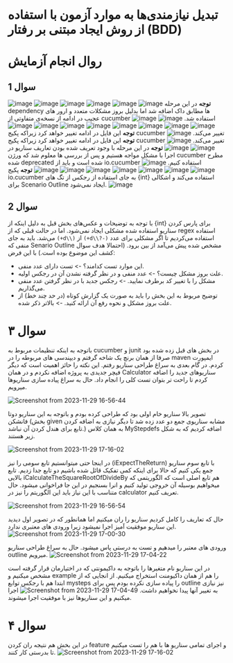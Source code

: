 # تبدیل نیازمندی‌ها به موارد آزمون با استفاده از روش ایجاد مبتنی بر رفتار (BDD)
# روال انجام آزمایش
## سوال 1
![image](https://github.com/Masihbr/BDD_LAB/assets/56260232/3844ba88-afaf-422c-89da-580dd26797f6)
![image](https://github.com/Masihbr/BDD_LAB/assets/56260232/8ab273e0-6149-412b-89f5-bc1cde91552e)
![image](https://github.com/Masihbr/BDD_LAB/assets/56260232/b384d0a0-c5c8-4bc3-8449-69eb9a336f69)
![image](https://github.com/Masihbr/BDD_LAB/assets/56260232/634292b2-ef67-491e-ab9d-d603c3acae45)
![image](https://github.com/Masihbr/BDD_LAB/assets/56260232/64d38fef-fc2b-482c-8fb3-a614e4569e11)
![image](https://github.com/Masihbr/BDD_LAB/assets/56260232/991ee520-bb87-4bf4-a213-401ca20bf2fb)
**توجه** در این مرحله dependency ها مطابق داک اضافه شد اما بدلیل بروز مشکلات متعدد و ارور های عجیب در ادامه از نسخه‌ی متفاوتی از cucumber استفاده شد.
![image](https://github.com/Masihbr/BDD_LAB/assets/56260232/d29cd83b-2dd8-4f46-b89b-bbf906c86d3b)
![image](https://github.com/Masihbr/BDD_LAB/assets/56260232/1fe0eafa-b0bd-4871-ae76-7b3910667520)
![image](https://github.com/Masihbr/BDD_LAB/assets/56260232/e36ceeba-f5ec-43fe-bcbb-034a5fe27b57)
![image](https://github.com/Masihbr/BDD_LAB/assets/56260232/f78d9fe4-6798-4fa3-92b0-e398bc28f47c)
![image](https://github.com/Masihbr/BDD_LAB/assets/56260232/9a976b83-0c25-48ae-b78a-c9c73752a0d5)
![image](https://github.com/Masihbr/BDD_LAB/assets/56260232/bfc30bb2-c36a-439b-92ee-7014e0eb5725)
![image](https://github.com/Masihbr/BDD_LAB/assets/56260232/eec5419d-95b6-4573-b522-f8e25335aa79)
![image](https://github.com/Masihbr/BDD_LAB/assets/56260232/25234055-c77c-4a7a-82f7-c0e210e0be73)
![image](https://github.com/Masihbr/BDD_LAB/assets/56260232/45f9ddd3-f7d2-476a-bce2-3308e78ecab0)
![image](https://github.com/Masihbr/BDD_LAB/assets/56260232/e5068373-db97-45c0-ba42-8c38217b3d58)
**توجه** این فایل در ادامه تغییر خواهد کرد زیراکه پکیج cucumber تغییر می‌کند.
![image](https://github.com/Masihbr/BDD_LAB/assets/56260232/d517e49a-ec8f-4240-8070-3ff630d10808)
**توجه** این فایل در ادامه تغییر خواهد کرد زیراکه پکیج cucumber تغییر می‌کند.
![image](https://github.com/Masihbr/BDD_LAB/assets/56260232/61f4c37b-7c74-4cd3-803d-2eed37e7fefb)
![image](https://github.com/Masihbr/BDD_LAB/assets/56260232/588231d3-40dc-4cbb-9acf-651ff0678dc5)
![image](https://github.com/Masihbr/BDD_LAB/assets/56260232/3241bf90-26ed-4dab-8b17-2dc3e163dd91)
**توجه** در این مرحله با وجود تعریف شده بودن تعاریف سناریو در اجرا با مشکل مواجه هستیم و پس از بررسی ها معلوم شد که ورژن cucumber مطرح شده deprecated شده است و باید از io.cucumber استفاده کنیم.
![image](https://github.com/Masihbr/BDD_LAB/assets/56260232/0185d2dc-58d9-406b-911b-bb4e7224ed81)
![image](https://github.com/Masihbr/BDD_LAB/assets/56260232/1eeca1ec-dd10-451b-a35d-30aec5165e19)
![image](https://github.com/Masihbr/BDD_LAB/assets/56260232/dc8629ea-c0fc-496c-9da0-8f89b830a83b)
![image](https://github.com/Masihbr/BDD_LAB/assets/56260232/e595176c-7bda-4df2-9dec-590d6630ab60)
![image](https://github.com/Masihbr/BDD_LAB/assets/56260232/fb96487c-e5a9-4362-825c-5eee83622871)
![image](https://github.com/Masihbr/BDD_LAB/assets/56260232/b0e3ca25-4e09-416f-9c2b-11a2336a0482)
![image](https://github.com/Masihbr/BDD_LAB/assets/56260232/2d7287c1-71d0-400c-9ce8-344e691c415a)
![image](https://github.com/Masihbr/BDD_LAB/assets/56260232/560e68cc-74c8-4a8c-9290-12c9ef10437c)
**توجه** پکیج io.cucumber به جای استفاده از رجکس از تگ های {int} استفاده می‌کند و اشکالی برای Scenario Outline ایجاد نمی‌شود.
![image](https://github.com/Masihbr/BDD_LAB/assets/56260232/0d0120a1-d3ad-47a1-990f-d1c8936fc1a3)

## سوال 2
با توجه به توضیحات و عکس‌های بخش قبل به دلیل اینکه از {int} برای پارس کردن سناریو استفاده شده مشکلی ایجاد نمی‌شود. اما در حالت قبلی که از regex استفاده می‌شد. باید به جای `(+d\\)` از `(+d\\?-)` استفاده می‌کردیم تا اگر مشکلی برای عدد منفی که Senario Outline مشخص شده پیش می‌آمد از بین برود. (احتمالا هدف سوال کشف این موضوع بوده است.) با این فرض: <br/>
- این موارد تست کدامند؟ -> تست دارای عدد منفی.
- علت بروز مشکل چیست؟ -> عدد منفی و در نظر گرفته نشدن آن در رجکس اولیه.
- مشکل را با تغییر کد برطرف نمایید. -> رجکس جدید با در نظر گرفتن عدد منفی می‌گذاریم.
- توضیح مربوط به این بخش را باید به صورت یک گزارش کوتاه (در حد چند خط) از علت بروز مشکل و نحوه رفع آن ارائه کنید. -> بالاتر ذکر شده.


# سوال ۳
باتوجه به اینکه تنظیمات مربوط به cucumber و junit در بخش های قبل زده شده بود صرفا از همان برنچ یک شاخه گرفتم و دیپندسی های مربوطه را در maven ایمپورت کردم. در گام بعدی به سراغ طراحی سناریو رفتم. این نکته را حائز اهمیت است که دیگر فیچر جدیدی به پروژه اضافه نکردم و در همان Calculator سناریوهای جدید را اضافه کردم تا راحت تر بتوان تست کلی را انجام داد.
حال به سراغ پیاده سازی سناریوها میرویم. 


![Screenshot from 2023-11-29 16-56-44](https://github.com/Masihbr/BDD_LAB/assets/59168138/51bf9cf8-f422-43e9-8b83-8fab7914b696)

تصویر بالا سناریو خام اولی بود که طراحی کرده بودم و باتوجه به این سناریو دوتا فانشکن (بخش given مشابه سناریوی جمع دو عدد زده شد تا دیگر نیازی به اضافه کردن تابع برای هندل کردن آن نباشد.)
به همان کلاس MyStepdefs اضافه کردیم که به شکل زیر هستند.

![Screenshot from 2023-11-29 17-16-02](https://github.com/Masihbr/BDD_LAB/assets/59168138/0deba885-75d0-4f04-8af9-fda2596c65ce)

در اینجا حتی میتوانستیم تابع سومی را نیز (iExpectTheReturn) با تابع سوم سناریو جمع یکی کنیم که حالا برای اینکه کمی تفکیک قائل شده باشیم دو تابع جدا زدیم. تابع بالایی iCalculateTheSquareRootOfDivideBy هم تابع اصلی است که الگوریتمی که میخواهیم بوسیله آن خروجی تولید کنیم و انرا بسنجیم در این جا فراخوانی میشود.
حال متناسب با این نیاز باید این الگوریتم را نیز در calculator تعریف کنیم.

![Screenshot from 2023-11-29 16-56-54](https://github.com/Masihbr/BDD_LAB/assets/59168138/c464a330-55c3-4382-88c9-1cbe66ededdd)

حال که تعاریف را کامل کردیم سناریو را ران میکنیم اما همانطور که در تصویر اول دیدید این سناریو موفقیت آمیز اجرا نمیشود زیرا ورودی های معتبری ندارد.
![Screenshot from 2023-11-29 17-00-30](https://github.com/Masihbr/BDD_LAB/assets/59168138/ee17e8e6-0a8d-42d8-98aa-ca94dfa4f213)

ورودی های معتبر را میدهیم و تست به درستی پاس میشود.
حال به سراغ طراحی سناریو outline میرویم.
![Screenshot from 2023-11-29 17-04-22](https://github.com/Masihbr/BDD_LAB/assets/59168138/72bad799-ec66-45cd-864d-b13cd4d28e05)

در این سناریو نام متغیرها را باتوجه به داکیمونتی که در اختیارمان قرار گرفته است مشخص میکنیم و example را هم از همان داکیومنت استخراج میکنیم.
از انجایی که از ابتدا هم با رجکس توابع mysteps را پیاده سازی نکرده بودم پس برای outline نیز نیازی به تغییر آنها پیدا نخواهیم داشت.
![Screenshot from 2023-11-29 17-04-49](https://github.com/Masihbr/BDD_LAB/assets/59168138/d6aa4c3c-2238-4a87-8df3-124cedc996c5)
اجرا میکنیم و این سناریوها نیز با موفقیت اجرا میشوند.

# سوال ۴
در این بخش هم نتیجه ران کردن feature و اجرای تمامی سناریو ها با هم را تست میکنیم تا بدرستی کار کنند.
![Screenshot from 2023-11-29 17-16-02](https://github.com/Masihbr/BDD_LAB/assets/59168138/94469e23-b4fc-4dff-84ba-de95004db4c3)









